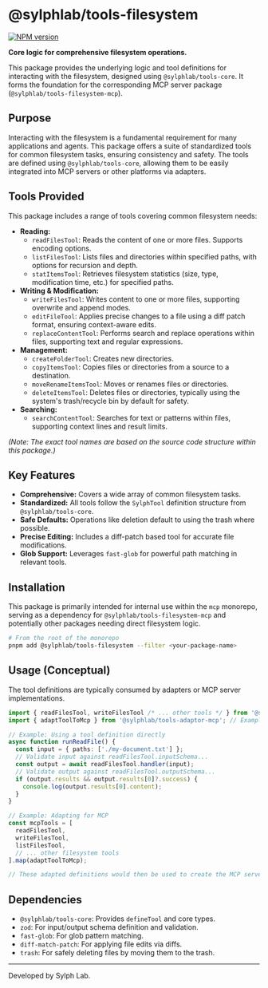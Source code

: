 # @sylphlab/tools-filesystem

[![NPM version](https://img.shields.io/npm/v/@sylphlab/tools-filesystem?style=flat-square)](https://www.npmjs.com/package/@sylphlab/tools-filesystem)

**Core logic for comprehensive filesystem operations.**

This package provides the underlying logic and tool definitions for interacting with the filesystem, designed using `@sylphlab/tools-core`. It forms the foundation for the corresponding MCP server package (`@sylphlab/tools-filesystem-mcp`).

## Purpose

Interacting with the filesystem is a fundamental requirement for many applications and agents. This package offers a suite of standardized tools for common filesystem tasks, ensuring consistency and safety. The tools are defined using `@sylphlab/tools-core`, allowing them to be easily integrated into MCP servers or other platforms via adapters.

## Tools Provided

This package includes a range of tools covering common filesystem needs:

*   **Reading:**
    *   `readFilesTool`: Reads the content of one or more files. Supports encoding options.
    *   `listFilesTool`: Lists files and directories within specified paths, with options for recursion and depth.
    *   `statItemsTool`: Retrieves filesystem statistics (size, type, modification time, etc.) for specified paths.
*   **Writing & Modification:**
    *   `writeFilesTool`: Writes content to one or more files, supporting overwrite and append modes.
    *   `editFileTool`: Applies precise changes to a file using a diff patch format, ensuring context-aware edits.
    *   `replaceContentTool`: Performs search and replace operations within files, supporting text and regular expressions.
*   **Management:**
    *   `createFolderTool`: Creates new directories.
    *   `copyItemsTool`: Copies files or directories from a source to a destination.
    *   `moveRenameItemsTool`: Moves or renames files or directories.
    *   `deleteItemsTool`: Deletes files or directories, typically using the system's trash/recycle bin by default for safety.
*   **Searching:**
    *   `searchContentTool`: Searches for text or patterns within files, supporting context lines and result limits.

*(Note: The exact tool names are based on the source code structure within this package.)*

## Key Features

*   **Comprehensive:** Covers a wide array of common filesystem tasks.
*   **Standardized:** All tools follow the `SylphTool` definition structure from `@sylphlab/tools-core`.
*   **Safe Defaults:** Operations like deletion default to using the trash where possible.
*   **Precise Editing:** Includes a diff-patch based tool for accurate file modifications.
*   **Glob Support:** Leverages `fast-glob` for powerful path matching in relevant tools.

## Installation

This package is primarily intended for internal use within the `mcp` monorepo, serving as a dependency for `@sylphlab/tools-filesystem-mcp` and potentially other packages needing direct filesystem logic.

```bash
# From the root of the monorepo
pnpm add @sylphlab/tools-filesystem --filter <your-package-name>
```

## Usage (Conceptual)

The tool definitions are typically consumed by adapters or MCP server implementations.

```typescript
import { readFilesTool, writeFilesTool /* ... other tools */ } from '@sylphlab/tools-filesystem';
import { adaptToolToMcp } from '@sylphlab/tools-adaptor-mcp'; // Example adapter

// Example: Using a tool definition directly
async function runReadFile() {
  const input = { paths: ['./my-document.txt'] };
  // Validate input against readFilesTool.inputSchema...
  const output = await readFilesTool.handler(input);
  // Validate output against readFilesTool.outputSchema...
  if (output.results && output.results[0]?.success) {
    console.log(output.results[0].content);
  }
}

// Example: Adapting for MCP
const mcpTools = [
  readFilesTool,
  writeFilesTool,
  listFilesTool,
  // ... other filesystem tools
].map(adaptToolToMcp);

// These adapted definitions would then be used to create the MCP server.
```

## Dependencies

*   `@sylphlab/tools-core`: Provides `defineTool` and core types.
*   `zod`: For input/output schema definition and validation.
*   `fast-glob`: For glob pattern matching.
*   `diff-match-patch`: For applying file edits via diffs.
*   `trash`: For safely deleting files by moving them to the trash.

---

Developed by Sylph Lab.
